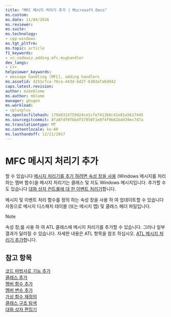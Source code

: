 ```yaml
---
title: "MFC 메시지 처리기 추가 | Microsoft Docs"
ms.custom: 
ms.date: 11/04/2016
ms.reviewer: 
ms.suite: 
ms.technology:
- cpp-windows
ms.tgt_pltfrm: 
ms.topic: article
f1_keywords:
- vc.codewiz.adding.mfc.msghandler
dev_langs:
- C++
helpviewer_keywords:
- message handling [MFC], adding handlers
ms.assetid: 4251cfce-76ca-443d-bd2f-6303afa6d942
caps.latest.revision: 
author: mikeblome
ms.author: mblome
manager: ghogen
ms.workload:
- cplusplus
ms.openlocfilehash: 170e8314759d24ce1cfe7413b0c41e81a5617445
ms.sourcegitcommit: 8fa8fdf0fbb4f57950f1e8f4f9b81b4d39ec7d7a
ms.translationtype: MT
ms.contentlocale: ko-KR
ms.lasthandoff: 12/21/2017
---
```

# <a name="adding-an-mfc-message-handler"></a>MFC 메시지 처리기 추가
할 수 있습니다 [메시지 처리기를 추가 하려면 속성 창을 사용](../../mfc/reference/mapping-messages-to-functions.md) (Windows 메시지를 처리 하는 멤버 함수)을 메시지 처리기는 클래스 및 지도 Windows 메시지입니다. 추가할 수도 있습니다 [대화 상자 컨트롤에 대 한 이벤트 처리기](../../windows/adding-event-handlers-for-dialog-box-controls.md)합니다.  
  
 메시지 및 이벤트 처리 함수를 정의 하는 속성 창을 사용 하 여 업데이트할 수 있습니다 자동으로 메시지 디스패치 테이블 (또는 메시지 맵) 및 클래스 헤더 파일입니다.  
  
> [!NOTE]
>  속성 창;를 사용 하 여 ATL 클래스에 메시지 처리기를 추가할 수 있습니다. 그러나 일부 결과가 달라질 수 있습니다. 자세한 내용은 ATL 항목을 참조 하십시오. [ATL 메시지 처리기 추가](../../atl/adding-an-atl-message-handler.md)합니다.  
  
## <a name="see-also"></a>참고 항목  
 [코드 마법사로 기능 추가](../../ide/adding-functionality-with-code-wizards-cpp.md)   
 [클래스 추가](../../ide/adding-a-class-visual-cpp.md)   
 [멤버 함수 추가](../../ide/adding-a-member-function-visual-cpp.md)   
 [멤버 변수 추가](../../ide/adding-a-member-variable-visual-cpp.md)   
 [가상 함수 재정의](../../ide/overriding-a-virtual-function-visual-cpp.md)   
 [클래스 구조 탐색](../../ide/navigating-the-class-structure-visual-cpp.md)   
 [대화 상자 편집기](../../windows/dialog-editor.md)

